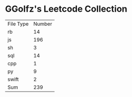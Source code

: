 # GGolfz's Leetcode Collection

<table><tr><td>File Type</td><td>Number</td></tr><tr><td>rb</td><td>14</td></tr><tr><td>js</td><td>196</td></tr><tr><td>sh</td><td>3</td></tr><tr><td>sql</td><td>14</td></tr><tr><td>cpp</td><td>1</td></tr><tr><td>py</td><td>9</td></tr><tr><td>swift</td><td>2</td></tr><tr><td>Sum</td><td>239</td></tr></table>